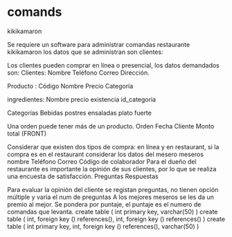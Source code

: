 # comands
kikikamaron

Se requiere un software para administrar comandas restaurante kikikamaron los datos que se administran son clientes: 

Los clientes pueden comprar en línea o presencial, los datos demandados son: 
Clientes:
Nombre 
Teléfono 
Correo 
Dirección.

Producto : 
Código
Nombre
Precio
Categoría

ingredientes: 
Nombre
precio 
existencia
id_categoria

Categorías 
Bebidas 
postres 
ensaladas 
plato fuerte


Una orden puede tener más de un producto. 
Orden 
Fecha
Cliente
Monto total (FRONT)

Considerar que existen dos tipos de compra: en línea y en restaurant, si la compra es en el restaurant considerar los datos del mesero
meseros 
nombre
Teléfono
Correo
Código de colaborador
Para el dueño del restaurante es importante la opinión de sus clientes, por lo que se realiza una encuesta de satisfacción.
Preguntas
Respuestas

Para evaluar la opinión del cliente se registan preguntas, no tienen opción múltiple y varia el num de preguntas 
A los mejores meseros se les da un premio al mejor. Se pondera por puntaje, el puntaje es el numero de comandas que levanta.
create table
 (
 int primary key,
 varchar(50)
 )
create table
 (
 int, foreign key () references(),
 int, foreign key () references()
 )
create table
 (
 int primary key,
 int, foreign key () references(),
 varchar(50)
 )
